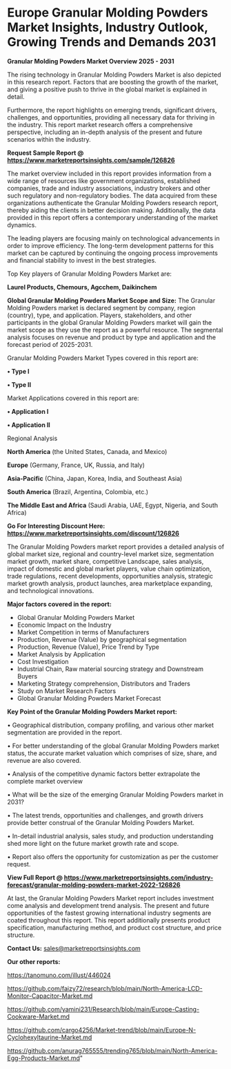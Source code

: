 # Europe Granular Molding Powders Market Insights, Industry Outlook, Growing Trends and Demands 2031

<Strong> Granular Molding Powders Market Overview 2025 - 2031</strong>

The rising technology in Granular Molding Powders Market is also depicted in this research report. Factors that are boosting the growth of the market, and giving a positive push to thrive in the global market is explained in detail.

Furthermore, the report highlights on emerging trends, significant drivers, challenges, and opportunities, providing all necessary data for thriving in the industry. This report market research offers a comprehensive perspective, including an in-depth analysis of the present and future scenarios within the industry.

<strong>Request Sample Report @ <a href=https://www.marketreportsinsights.com/sample/126826>https://www.marketreportsinsights.com/sample/126826</a></strong>

The market overview included in this report provides information from a wide range of resources like government organizations, established companies, trade and industry associations, industry brokers and other such regulatory and non-regulatory bodies. The data acquired from these organizations authenticate the Granular Molding Powders research report, thereby aiding the clients in better decision making. Additionally, the data provided in this report offers a contemporary understanding of the market dynamics.

The leading players are focusing mainly on technological advancements in order to improve efficiency. The long-term development patterns for this market can be captured by continuing the ongoing process improvements and financial stability to invest in the best strategies.

Top Key players of Granular Molding Powders Market are:

<strong>Laurel Products, Chemours, Agcchem, Daikinchem</strong>

<strong><b>Global Granular Molding Powders Market Scope and Size:</b></strong>
The Granular Molding Powders market is declared segment by company, region (country), type, and application. Players, stakeholders, and other participants in the global Granular Molding Powders market will gain the market scope as they use the report as a powerful resource. The segmental analysis focuses on revenue and product by type and application and the forecast period of 2025-2031.

Granular Molding Powders Market Types covered in this report are:

<strong>• Type I

• Type II</strong>

Market Applications covered in this report are:

<strong>• Application I

• Application II</strong> 

Regional Analysis

<strong>North America</strong> (the United States, Canada, and Mexico)

<strong>Europe</strong> (Germany, France, UK, Russia, and Italy)

<strong>Asia-Pacific</strong> (China, Japan, Korea, India, and Southeast Asia)

<strong>South America</strong> (Brazil, Argentina, Colombia, etc.)

<strong>The Middle East and Africa</strong> (Saudi Arabia, UAE, Egypt, Nigeria, and South Africa)

<strong>Go For Interesting Discount Here: <a href=https://www.marketreportsinsights.com/discount/126826>https://www.marketreportsinsights.com/discount/126826</a></strong>

The Granular Molding Powders market report provides a detailed analysis of global market size, regional and country-level market size, segmentation market growth, market share, competitive Landscape, sales analysis, impact of domestic and global market players, value chain optimization, trade regulations, recent developments, opportunities analysis, strategic market growth analysis, product launches, area marketplace expanding, and technological innovations.

<strong><b>Major factors covered in the report:</b></strong>
<ul>
  <li>Global Granular Molding Powders Market </li>
  <li>Economic Impact on the Industry</li>
  <li>Market Competition in terms of Manufacturers</li>
  <li>Production, Revenue (Value) by geographical segmentation</li>
  <li>Production, Revenue (Value), Price Trend by Type</li>
  <li>Market Analysis by Application</li>
  <li>Cost Investigation</li>
  <li>Industrial Chain, Raw material sourcing strategy and Downstream Buyers</li>
  <li>Marketing Strategy comprehension, Distributors and Traders</li>
  <li>Study on Market Research Factors</li>
  <li>Global Granular Molding Powders Market Forecast</li>
</ul>

<strong><b>Key Point of the Granular Molding Powders Market report:</b></strong>

• Geographical distribution, company profiling, and various other market segmentation are provided in the report.

• For better understanding of the global Granular Molding Powders market status, the accurate market valuation which comprises of size, share, and revenue are also covered.

• Analysis of the competitive dynamic factors better extrapolate the complete market overview

• What will be the size of the emerging Granular Molding Powders market in 2031?

• The latest trends, opportunities and challenges, and growth drivers provide better construal of the Granular Molding Powders Market.

• In-detail industrial analysis, sales study, and production understanding shed more light on the future market growth rate and scope.

• Report also offers the opportunity for customization as per the customer request.

<strong><b>View Full Report @ <a href=https://www.marketreportsinsights.com/industry-forecast/granular-molding-powders-market-2022-126826>https://www.marketreportsinsights.com/industry-forecast/granular-molding-powders-market-2022-126826</a></b></strong>


At last, the Granular Molding Powders Market report includes investment come analysis and development trend analysis. The present and future opportunities of the fastest growing international industry segments are coated throughout this report. This report additionally presents product specification, manufacturing method, and product cost structure, and price structure.

<strong>Contact Us:</strong>
sales@marketreportsinsights.com

<strong>Our other reports:</strong>

<a href=https://tanomuno.com/illust/446024>https://tanomuno.com/illust/446024</a>

<a href=https://github.com/faizy72/research/blob/main/North-America-LCD-Monitor-Capacitor-Market.md>https://github.com/faizy72/research/blob/main/North-America-LCD-Monitor-Capacitor-Market.md</a>

<a href=https://github.com/yamini231/Research/blob/main/Europe-Casting-Cookware-Market.md>https://github.com/yamini231/Research/blob/main/Europe-Casting-Cookware-Market.md</a>

<a href=https://github.com/cargo4256/Market-trend/blob/main/Europe-N-Cyclohexyltaurine-Market.md>https://github.com/cargo4256/Market-trend/blob/main/Europe-N-Cyclohexyltaurine-Market.md</a>

<a href=https://github.com/anurag765555/trending765/blob/main/North-America-Egg-Products-Market.md>https://github.com/anurag765555/trending765/blob/main/North-America-Egg-Products-Market.md</a>"
